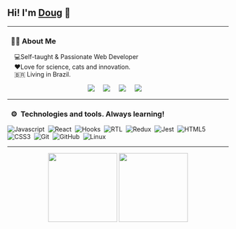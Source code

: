## Hi! I'm [Doug](https://www.linkedin.com/in/douglasaraujodev/) 👋

<hr/>

### &nbsp; :man_technologist: About Me

&nbsp;&nbsp;&nbsp;&nbsp;💻Self-taught & Passionate Web Developer\
&nbsp;&nbsp;&nbsp;&nbsp;❤️Love for science, cats and innovation.\
&nbsp;&nbsp;&nbsp;&nbsp;🇧🇷 Living in Brazil.

<p align="center">
  <a href="mailto:devdoug45@gmail.com?subject=Mail%20From%20Github"><img src="https://img.shields.io/badge/gmail-%23D14836.svg?&style=for-the-badge&logo=gmail&logoColor=white" /></a>&nbsp;&nbsp;&nbsp;&nbsp;
  <a href="https://www.linkedin.com/in/douglasaraujodev/"><img src="https://img.shields.io/badge/linkedin-%230077B5.svg?&style=for-the-badge&logo=linkedin&logoColor=white" /></a>&nbsp;&nbsp;&nbsp;&nbsp;
	<a href="https://www.instagram.com/_dddoug/"><img src="https://img.shields.io/badge/instagram-%23dc2743.svg?&style=for-the-badge&logo=instagram&logoColor=white" /></a>&nbsp;&nbsp;&nbsp;&nbsp;
<a href=""><img src="https://img.shields.io/badge/-portfolio-green?&style=for-the-badge" /></a>&nbsp;&nbsp;&nbsp;&nbsp;
   </a>
</p>
</p>

<hr/>

### &nbsp; :gear: &nbsp;Technologies and tools. Always learning!


![Javascript](https://img.shields.io/badge/-Javascript-yellowstyle=flat=square&logo=javascript&logoColor=white)&nbsp;
![React](https://img.shields.io/badge/-React-61DAFB?style=flat=square&logo=react&logoColor=black)&nbsp;
![Hooks](https://img.shields.io/badge/-Hooks-61DAFB?style=flat=square&logo=react&logoColor=black)&nbsp;
![RTL](https://img.shields.io/badge/-RTL-61DAFB?style=flat=square&logo=react&logoColor=black)&nbsp;
![Redux](https://img.shields.io/badge/-Redux-764ABC?style=flat=square&logo=redux&logoColor=white)&nbsp;
![Jest](https://img.shields.io/badge/-Jest-C21325?style=flat=square&logo=jest&logoColor=white)&nbsp;
![HTML5](https://img.shields.io/badge/-HTML5-E34F26?style=flat=square&logo=html5&logoColor=white)&nbsp;
![CSS3](https://img.shields.io/badge/-CSS3-1572B6?style=flat=square&logo=css3&logoColor=white)&nbsp;
![Git](https://img.shields.io/badge/-Git-F05032?style=flat=square&logo=git&logoColor=white)&nbsp;
![GitHub](https://img.shields.io/badge/-GitHub-181717?style=flat=square&logo=github&logoColor=white)&nbsp;
![Linux](https://img.shields.io/badge/-Linux-FCC624?style=flat=square&logo=linux&logoColor=black)&nbsp;

<hr/>

 <p align="center">
      <img height="157px" src="https://github-readme-stats.vercel.app/api?username=dougaraujo&theme=nightowl&count_private=true&hide_border=true" />
      	<img height="157px" src="https://github-readme-stats.vercel.app/api/top-langs/?username=dougaraujo&layout=compact&theme=nightowl&hide_border=true" />
</p>

